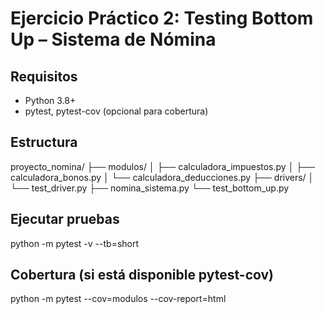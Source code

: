 # Ejercicio Práctico 2: Testing Bottom Up – Sistema de Nómina

## Requisitos
- Python 3.8+
- pytest, pytest-cov (opcional para cobertura)

## Estructura
proyecto_nomina/
├── modulos/
│   ├── calculadora_impuestos.py
│   ├── calculadora_bonos.py
│   └── calculadora_deducciones.py
├── drivers/
│   └── test_driver.py
├── nomina_sistema.py
└── test_bottom_up.py

## Ejecutar pruebas
python -m pytest -v --tb=short

## Cobertura (si está disponible pytest-cov)
python -m pytest --cov=modulos --cov-report=html
